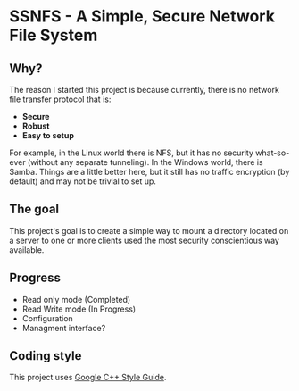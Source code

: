 # SSNFS - A Simple, Secure Network File System

## Why?
The reason I started this project is because currently, there is no network file transfer protocol that is:
 * **Secure**
 * **Robust**
 * **Easy to setup**
 
 For example, in the Linux world there is NFS, but it has no security what-so-ever (without any separate tunneling). In the Windows world, there is Samba. Things are a little better here, but it still has no traffic encryption (by default) and may not be trivial to set up.
 
 ## The goal 
 
This project's goal is to create a simple way to mount a directory located on a server to one or more clients used the most security conscientious way available.

## Progress

 * Read only mode (Completed) 
 * Read Write mode (In Progress) 
 * Configuration 
 * Managment interface?

## Coding style
This project uses [Google C++ Style Guide](https://google.github.io/styleguide/cppguide.html).
